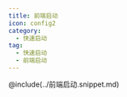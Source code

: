 ```yaml
---
title: 前端启动
icon: config2
category:
  - 快速启动
tag:
  - 快速启动
  - 前端启动
---
```


@include(../前端启动.snippet.md)
